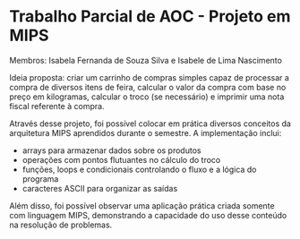 # Trabalho Parcial de AOC - Projeto em MIPS
Membros: Isabela Fernanda de Souza Silva e Isabele de Lima Nascimento

Ideia proposta: criar um carrinho de compras simples capaz de processar a compra de diversos itens de feira, calcular o valor da compra com base no preço em kilogramas, calcular o troco (se necessário) e imprimir uma nota fiscal referente à compra.

Através desse projeto, foi possível colocar em prática diversos conceitos da arquitetura MIPS aprendidos durante o semestre. A implementação inclui:

- arrays para armazenar dados sobre os produtos
- operações com pontos flutuantes no cálculo do troco
- funções, loops e condicionais controlando o fluxo e a lógica do programa
- caracteres ASCII para organizar as saídas

Além disso, foi possível observar uma aplicação prática criada somente com linguagem MIPS, demonstrando a capacidade do uso desse conteúdo na resolução de problemas.
